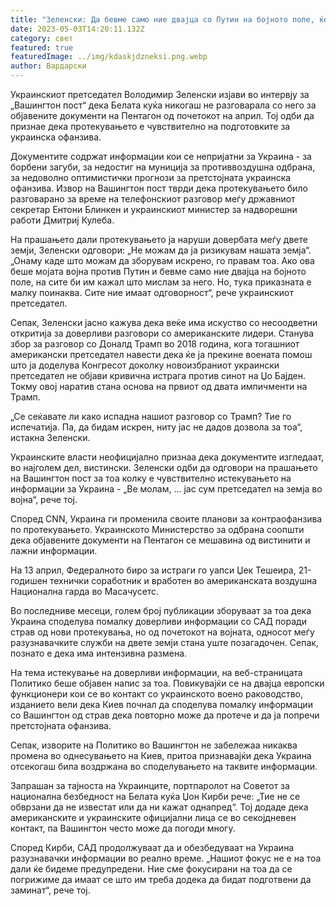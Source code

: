 ```yaml
---
title: "Зеленски: Да бевме само ние двајца со Путин на бојното поле, ќе кажев се"
date: 2023-05-03T14:20:11.132Z
category: свет
featured: true
featuredImage: ../img/kdaskjdzneksi.png.webp
author: Вардарски
---
```


Украинскиот претседател Володимир Зеленски изјави во интервју за „Вашингтон пост“ дека Белата куќа никогаш не разговарала со него за објавените документи на Пентагон од почетокот на април. Тој одби да признае дека протекувањето е чувствително на подготовките за украинска офанзива.

Документите содржат информации кои се непријатни за Украина - за борбени загуби, за недостиг на муниција за противвоздушна одбрана, за недоволно оптимистички прогнози за претстојната украинска офанзива. Извор на Вашингтон пост тврди дека протекувањето било разговарано за време на телефонскиот разговор меѓу државниот секретар Ентони Блинкен и украинскиот министер за надворешни работи Дмитриј Кулеба.

На прашањето дали протекувањето ја наруши довербата меѓу двете земји, Зеленски одговори: „Не можам да ја ризикувам нашата земја“. „Онаму каде што можам да зборувам искрено, го правам тоа. Ако ова беше мојата војна против Путин и бевме само ние двајца на бојното поле, на сите би им кажал што мислам за него. Но, тука приказната е малку поинаква. Сите ние имаат одговорност“, рече украинскиот претседател.

Сепак, Зеленски јасно кажува дека веќе има искуство со несоодветни откритија за доверливи разговори со американските лидери. Станува збор за разговор со Доналд Трамп во 2018 година, кога тогашниот американски претседател навести дека ќе ја прекине воената помош што ја доделува Конгресот доколку новоизбраниот украински претседател не објави кривична истрага против синот на Џо Бајден. Токму овој наратив стана основа на првиот од двата импичменти на Трамп.

„Се сеќавате ли како испадна нашиот разговор со Трамп? Тие го испечатија. Па, да бидам искрен, ниту јас не дадов дозвола за тоа“, истакна Зеленски.

Украинските власти неофицијално признаа дека документите изгледаат, во најголем дел, вистински. Зеленски одби да одговори на прашањето на Вашингтон пост за тоа колку е чувствително истекувањето на информации за Украина - „Ве молам, ... јас сум претседател на земја во војна“, рече тој.

Според CNN, Украина ги променила своите планови за контраофанзива по протекувањето. Украинското Министерство за одбрана соопшти дека објавените документи на Пентагон се мешавина од вистинити и лажни информации.

На 13 април, Федералното биро за истраги го уапси Џек Тешеира, 21-годишен технички соработник и вработен во американската воздушна Национална гарда во Масачусетс.

Во последниве месеци, голем број публикации зборуваат за тоа дека Украина споделува помалку доверливи информации со САД поради страв од нови протекувања, но од почетокот на војната, односот меѓу разузнавачките служби на двете земји стана уште позагадочен. Сепак, познато е дека има интензивна размена.

На тема истекување на доверливи информации, на веб-страницата Политико беше објавен напис за тоа. Повикувајќи се на двајца европски функционери кои се во контакт со украинското воено раководство, изданието вели дека Киев почнал да споделува помалку информации со Вашингтон од страв дека повторно може да протече и да ја попречи претстојната офанзива.

Сепак, изворите на Политико во Вашингтон не забележаа никаква промена во однесувањето на Киев, притоа признавајќи дека Украина отсекогаш била воздржана во споделувањето на таквите информации.

Запрашан за тајноста на Украинците, портпаролот на Советот за национална безбедност на Белата куќа Џон Кирби рече: „Тие не се обврзани да не известат или да ни кажат однапред“. Тој додаде дека американските и украинските официјални лица се во секојдневен контакт, па Вашингтон често може да погоди многу.

Според Кирби, САД продолжуваат да и обезбедуваат на Украина разузнавачки информации во реално време. „Нашиот фокус не е на тоа дали ќе бидеме предупредени. Ние сме фокусирани на тоа да се погрижиме да имаат се што им треба додека да бидат подготвени да заминат“, рече тој.
